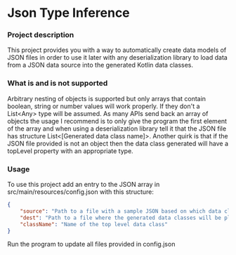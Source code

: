 # Json Type Inference


### Project description
This project provides you with a way to automatically create data models of JSON files in order to use it later with any deserialization library to load data from a JSON data source into the generated Kotlin data classes.

### What is and is not supported
Arbitrary nesting of objects is supported but only arrays that contain boolean, string or number values will work properly. If they don't a List\<Any> type will be assumed. As many APIs send back an array of objects the usage I recommend is to only give the program the first element of the array and when using a deserialization library tell it that the JSON file has structure List<\[Generated data class name]>. Another quirk is that if the JSON file provided is not an object then the data class generated will have a topLevel property with an appropriate type.

### Usage
To use this project add an entry to the JSON array in src/main/resources/config.json with this structure:
``` json
{
    "source": "Path to a file with a sample JSON based on which data classes will be created",
    "dest": "Path to a file where the generated data classes will be placed",
    "className": "Name of the top level data class"
}
```     
Run the program to update all files provided in config.json